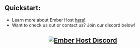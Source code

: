 ## Quickstart:

- Learn more about Ember Host [here](https://ember.host)!
- Want to check us out or contact us? Join our discord below!

<h2 align="center"> <a href="https://discord.gg/68s9zKtSFb" align = "center">
          <img alt="Ember Host Discord" src="https://discord.com/api/guilds/1062514276406931476/widget.png?style=banner2"> 
</a>
